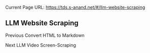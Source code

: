 Current Page URL: https://tds.s-anand.net/#/llm-website-scraping

## LLM Website Scraping

Previous Convert HTML to Markdown

Next LLM Video Screen-Scraping

